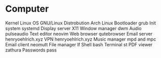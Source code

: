 # Computer

Kernel          Linux
OS              GNU/Linux
Distrobution    Arch Linux
Bootloader      grub
Init system     systemd
Display server  X11
Window manager  dwm
Audio           pulseaudio
Text editor     neovim
Web browser     qutebrowser
Email server    henryoehlrich.xyz
VPN             henryoehlrich.xyz
Music manager   mpd and mpc
Email client    neomutt
File manager    lf
Shell           bash
Terminal        st
PDF viewer      zathura
Passwords       pass


